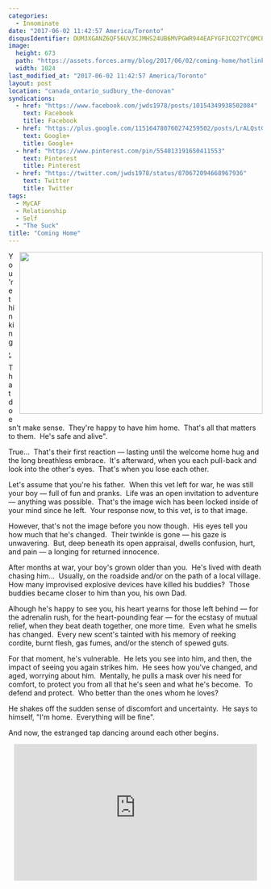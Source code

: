```yaml
---
categories:
  - Innominate
date: "2017-06-02 11:42:57 America/Toronto"
disqusIdentifier: DUM3XGANZ6QF56UV3CJMHS24UB6MVPGWR944EAFYGF3CQ2TYCQMCPD53TF6JP89C87W8TAEUSXF5F72M695JP764FQ9JMNYKPTP3
image:
  height: 673
  path: "https://assets.forces.army/blog/2017/06/02/coming-home/hotlink-ok/innominate_1_1024x0673.png"
  width: 1024
last_modified_at: "2017-06-02 11:42:57 America/Toronto"
layout: post
location: "canada_ontario_sudbury_the-donovan"
syndications:
  - href: "https://www.facebook.com/jwds1978/posts/10154349938502084"
    text: Facebook
    title: Facebook
  - href: "https://plus.google.com/115164780760274259502/posts/LrALQstGQ5f"
    text: Google+
    title: Google+
  - href: "https://www.pinterest.com/pin/554013191650411553"
    text: Pinterest
    title: Pinterest
  - href: "https://twitter.com/jwds1978/status/870672094668967936"
    text: Twitter
    title: Twitter
tags:
  - MyCAF
  - Relationship
  - Self
  - "The Suck"
title: "Coming Home"
---
```


<img alt="" height="321" src="{{ site.uri.assets }}/blog/2017/06/02/coming-home/innominate_2_482x321.png"
  style="border: 0px; float: right; margin-bottom: 10px; margin-left: 10px;" width="482" />
<p>
  You're thinking, &quot;That doesn't make sense.&nbsp; They're happy to have him home.&nbsp; That's all that matters to them.&nbsp; He's safe and alive&quot;.
</p>
<p>
  True&hellip;&nbsp; That's their first reaction &#8212; lasting until the welcome home hug and the long breathless embrace.&nbsp; It's afterward, when you each
  pull-back and look into the other's eyes.&nbsp; That's when you lose each other.
</p>
<p>
  Let's assume that you're his father.&nbsp; When this vet left for war, he was still your boy &#8212; full of fun and pranks.&nbsp; Life was an open invitation
  to adventure &#8212; anything was possible.&nbsp; That's the image wich has been locked inside of your mind since he left.&nbsp; Your response now, to this
  vet, is to that image.
</p>
<!-- excerptBreak -->
<p>
  However, that's not the image before you now though.&nbsp; His eyes tell you how much that he's changed.&nbsp; Their twinkle is gone &#8212; his gaze is
  unwavering.&nbsp; But, deep beneath its open appraisal, dwells confusion, hurt, and pain &#8212; a longing for returned innocence.
</p>
<p>
  After months at war, your boy's grown older than you.&nbsp; He's lived with death chasing him&hellip;&nbsp; Usually, on the roadside and/or on the path of a
  local village.&nbsp; How many improvised explosive devices have killed his buddies?&nbsp; Those buddies became closer to him than you, his own Dad.
</p>
<p>
  Alhough he's happy to see you, his heart yearns for those left behind &#8212; for the adrenalin rush, for the heart-pounding fear &#8212; for the ecstasy of
  mutual relief, when they beat death together, one more time.&nbsp; Even what he smells has changed.&nbsp; Every new scent's tainted with his memory of reeking
  cordite, burnt flesh, gas fumes, and/or the stench of spewed guts.
</p>
<p>
  For that moment, he's vulnerable.&nbsp; He lets you see into him, and then, the impact of seeing you again strikes him.&nbsp; He sees how you've changed, and
  aged, worrying about him.&nbsp; Mentally, he pulls a mask over his need for comfort, to protect you from all that he's seen and what he's become.&nbsp; To
  defend and protect.&nbsp; Who better than the ones whom he loves?
</p>
<p>
  He shakes off the sudden sense of discomfort and uncertainty.&nbsp; He says to himself, &quot;I'm home.&nbsp; Everything will be fine&quot;.
</p>
<p>
  And now, the estranged tap dancing around each other begins.
</p>
<p>
  <iframe allowfullscreen height="271" src="https://www.youtube-nocookie.com/embed/DABUmQZqYNA?rel=0"
    style="border: none; display: block; margin-left: auto; margin-right: auto;" width="482"></iframe>
</p>

